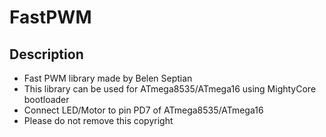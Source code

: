 # FastPWM

## Description

* Fast PWM library made by Belen Septian 
* This library can be used for ATmega8535/ATmega16 using MightyCore bootloader
* Connect LED/Motor to pin PD7 of ATmega8535/ATmega16
* Please do not remove this copyright
